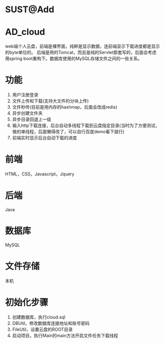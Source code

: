 # SUST@Add

# AD_cloud
web端个人云盘，前端是裸界面，纯粹是显示数据，连前端显示下载进度都是显示的byte单位的。
后端是用的Tomcat，而且是纯的Servlet那套写的，后面会考虑用spring boot重构下。数据库使用的MySQL存储文件之间的一些关系。

# 功能
1. 用户注册登录
2. 文件上传和下载(支持大文件的分块上传)
3. 文件秒传(目前是用内存的hashmap，后面会改成redis)
4. 异步创建文件夹
5. 异步目录回退上一级
6. 输入http下载连接，后台自动多线程下载到云盘指定目录(当时为了方便测试，做的单线程，后面懒得改了，可以自行百度demo看下就行)
7. 前端实时显示后台自动下载的进度

# 前端
HTML，CSS，Javascript，Jquery

# 后端
Java

# 数据库
MySQL

# 文件存储
本机

# 初始化步骤
1. 创建数据库，执行cloud.sql
2. DBUtil，修改数据库连接地址和账号密码
3. FileUtil，设置云盘的ROOT目录
4. 启动项目，执行Main的main方法开启文件任务下载线程

